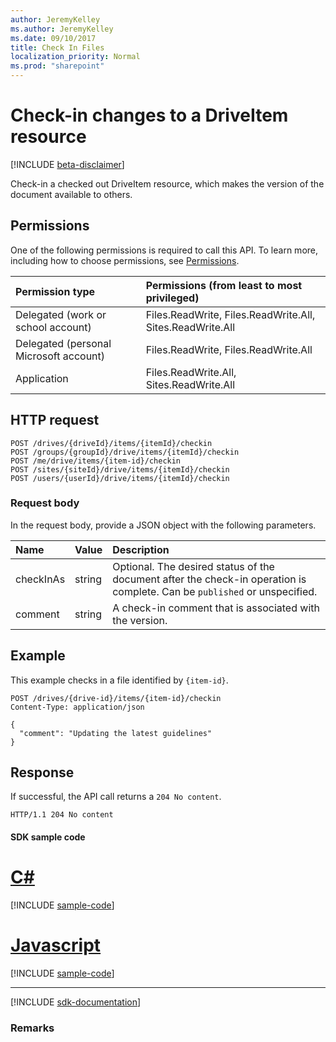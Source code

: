 ```yaml
---
author: JeremyKelley
ms.author: JeremyKelley
ms.date: 09/10/2017
title: Check In Files
localization_priority: Normal
ms.prod: "sharepoint"
---
```

# Check-in changes to a DriveItem resource

[!INCLUDE [beta-disclaimer](../../includes/beta-disclaimer.md)]

Check-in a checked out DriveItem resource, which makes the version of the document available to others.

## Permissions

One of the following permissions is required to call this API. To learn more, including how to choose permissions, see [Permissions](/graph/permissions-reference).

|Permission type      | Permissions (from least to most privileged)              |
|:--------------------|:---------------------------------------------------------|
|Delegated (work or school account) | Files.ReadWrite, Files.ReadWrite.All, Sites.ReadWrite.All    |
|Delegated (personal Microsoft account) | Files.ReadWrite, Files.ReadWrite.All    |
|Application | Files.ReadWrite.All, Sites.ReadWrite.All |

## HTTP request

<!-- { "blockType": "ignored" } -->

```http
POST /drives/{driveId}/items/{itemId}/checkin
POST /groups/{groupId}/drive/items/{itemId}/checkin
POST /me/drive/items/{item-id}/checkin
POST /sites/{siteId}/drive/items/{itemId}/checkin
POST /users/{userId}/drive/items/{itemId}/checkin
```

### Request body

In the request body, provide a JSON object with the following parameters.


|   Name    | Value  |                                                Description                                                |
| :-------- | :----- | :-------------------------------------------------------------------------------------------------------- |
| checkInAs | string | Optional. The desired status of the document after the check-in operation is complete. Can be `published` or unspecified. |
| comment   | string | A check-in comment that is associated with the version.                                                   |

## Example

This example checks in a file identified by `{item-id}`.

<!-- { "blockType": "request", "name": "checkin-item", "scopes": "files.readwrite", "target": "action" } -->

```http
POST /drives/{drive-id}/items/{item-id}/checkin
Content-Type: application/json

{
  "comment": "Updating the latest guidelines"
}
```

## Response

If successful, the API call returns a `204 No content`.

<!-- { "blockType": "response" } -->

```http
HTTP/1.1 204 No content
```
#### SDK sample code
# [C#](#tab/cs)
[!INCLUDE [sample-code](../includes/checkin-item-Cs-snippets.md)]

# [Javascript](#tab/javascript)
[!INCLUDE [sample-code](../includes/checkin-item-Javascript-snippets.md)]

---

[!INCLUDE [sdk-documentation](../includes/snippets_sdk_documentation_link.md)]

### Remarks


[item-resource]: ../resources/driveitem.md

<!--
{
  "type": "#page.annotation",
  "description": "Create a copy of an existing item.",
  "keywords": "copy existing item",
  "section": "documentation",
  "tocPath": "Items/Copy",
  "suppressions": [
    "Error: /api-reference/beta/api/driveitem-checkin.md:\r\n      BookmarkMissing: '[#tab/cs](C#)'. Did you mean: #c (score: 5)",
    "Error: /api-reference/beta/api/driveitem-checkin.md:\r\n      BookmarkMissing: '[#tab/javascript](Javascript)'. Did you mean: #javascript (score: 4)"
  ]
}
-->
